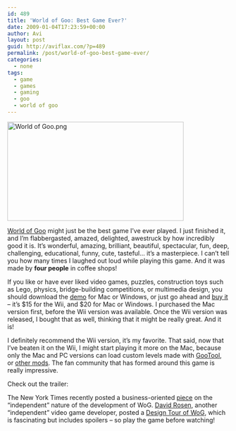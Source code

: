 ```yaml
---
id: 489
title: 'World of Goo: Best Game Ever?'
date: 2009-01-04T17:23:59+00:00
author: Avi
layout: post
guid: http://aviflax.com/?p=489
permalink: /post/world-of-goo-best-game-ever/
categories:
  - none
tags:
  - game
  - games
  - gaming
  - goo
  - world of goo
---
```

<img src="http://aviflax.com/wp-content/uploads/2009/01/world-of-goo.png" alt="World of Goo.png" border="0" width="400" height="225" />

[World of Goo](http://worldofgoo.com/) might just be the best game I&#8217;ve ever played. I just finished it, and I&#8217;m flabbergasted, amazed, delighted, awestruck by how incredibly good it is. It&#8217;s wonderful, amazing, brilliant, beautiful, spectacular, fun, deep, challenging, educational, funny, cute, tasteful&#8230; it&#8217;s a masterpiece. I can&#8217;t tell you how many times I laughed out loud while playing this game. And it was made by **four people** in coffee shops!

If you like or have ever liked video games, puzzles, construction toys such as Lego, physics, bridge-building competitions, or multimedia design, you should download the [demo](http://2dboy.com/games.php) for Mac or Windows, or just go ahead and [buy it](http://2dboy.com/games.php) &#8211; it&#8217;s $15 for the Wii, and $20 for Mac or Windows. I purchased the Mac version first, before the Wii version was available. Once the Wii version was released, I bought that as well, thinking that it might be really great. And it is!

I definitely recommend the Wii version, it&#8217;s my favorite. That said, now that I&#8217;ve beaten it on the Wii, I might start playing it more on the Mac, because only the Mac and PC versions can load custom levels made with [GooTool](http://goofans.com/gootool/), or [other mods](http://goofans.com/download). The fan community that has formed around this game is really impressive.

Check out the trailer:

<div>
</div>

The New York Times recently posted a business-oriented [piece](http://www.nytimes.com/external/venturebeat/2009/01/02/02venturebeat-the-world-of-goo-became-one-of-the-indie-hi-102021.html) on the &#8220;independent&#8221; nature of the development of WoG. [David Rosen](http://vimeo.com/user768538), another &#8220;independent&#8221; video game developer, posted a [Design Tour of WoG](http://vimeo.com/2383388), which is fascinating but includes spoilers &#8211; so play the game before watching!